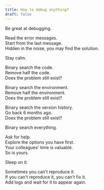 ```yaml
---
title: How to debug anything?
draft: false
---
```

Be great at debugging.

Read the error messages.  
Start from the last message.  
Hidden in the noise, you may find the solution.  

Stay calm.  

Binary search the code.   
Remove half the code.  
Does the problem still exist?

Binary search the environment.  
Remove half the environment.  
Does the problem still exist?

Binary search the version history.  
Go back 6 months ago.  
Does the problem still exist?

Binary search everything.    

Ask for help.  
Explore the options you have first.  
Your colleagues' time is valuable.  
So is yours.   

Sleep on it.

Sometimes you can't reproduce it.  
If you can't reproduce it, you can't fix it.  
Add logs and wait for it to appear again.  